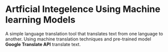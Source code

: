 # Artficial Integelence Using Machine learning Models

A simple language translation tool that
translates text from one language to another. Using
machine translation techniques and pre-trained
model **Google Translate API** translate text.
